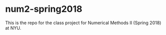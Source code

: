 # num2-spring2018

This is the repo for the class project for Numerical Methods II (Spring 2018) at NYU.
